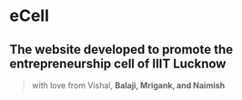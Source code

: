 # eCell
## The website developed to promote the entrepreneurship cell of IIIT Lucknow
> with love from  Vishal, <b>Balaji, Mrigank, and Naimish</b>

